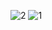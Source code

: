 ![2](https://github.com/Hangara/Simulacion_por_computadora_Leonel_Rubio/assets/81195386/bf78f550-8d94-4ea0-81cb-6c397a15edf9)
![1](https://github.com/Hangara/Simulacion_por_computadora_Leonel_Rubio/assets/81195386/4fece194-6f5b-43d2-a46b-21ae69d1d584)

